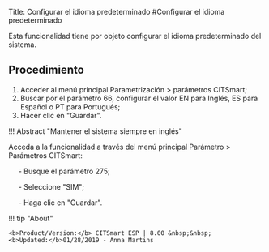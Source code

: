 Title: Configurar el idioma predeterminado 
#Configurar el idioma predeterminado

Esta funcionalidad tiene por objeto configurar el idioma predeterminado del sistema.  

Procedimiento
---------

1. Acceder al menú principal Parametrización > parámetros CITSmart;   
2. Buscar por el parámetro 66, configurar el valor EN para Inglés, ES para Español o PT para Portugués;
3. Hacer clic en "Guardar".


!!! Abstract "Mantener el sistema siempre en inglés"

   Acceda a la funcionalidad a través del menú principal Parámetro \>
   Parámetros CITSmart:

        - Busque el parámetro 275;

        - Seleccione "SIM";

        - Haga clic en "Guardar".


!!! tip "About"

    <b>Product/Version:</b> CITSmart ESP | 8.00 &nbsp;&nbsp;
    <b>Updated:</b>01/28/2019 - Anna Martins



